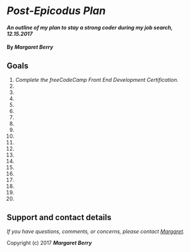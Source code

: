 # _Post-Epicodus Plan_

#### _An outline of my plan to stay a strong coder during my job search, 12.15.2017_

#### By _**Margaret Berry**_

## Goals
1. _Complete the freeCodeCamp Front End Development Certification._
2.
3.
4.
5.
6.
7.
8.
9.
10.
11.
12.
13.
14.
15.
16.
17.
18.
19.
20.

## Support and contact details
_If you have questions, comments, or concerns, please contact [Margaret](codeberry1@gmail.com)._

Copyright (c) 2017 **_Margaret Berry_**
